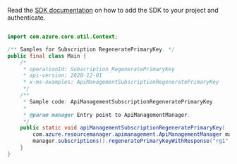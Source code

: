Read the [SDK documentation](https://github.com/Azure/azure-sdk-for-java/blob/azure-resourcemanager-apimanagement_1.0.0-beta.2/sdk/apimanagement/azure-resourcemanager-apimanagement/README.md) on how to add the SDK to your project and authenticate.

```java

import com.azure.core.util.Context;

/** Samples for Subscription RegeneratePrimaryKey. */
public final class Main {
    /*
     * operationId: Subscription_RegeneratePrimaryKey
     * api-version: 2020-12-01
     * x-ms-examples: ApiManagementSubscriptionRegeneratePrimaryKey
     */
    /**
     * Sample code: ApiManagementSubscriptionRegeneratePrimaryKey.
     *
     * @param manager Entry point to ApiManagementManager.
     */
    public static void apiManagementSubscriptionRegeneratePrimaryKey(
        com.azure.resourcemanager.apimanagement.ApiManagementManager manager) {
        manager.subscriptions().regeneratePrimaryKeyWithResponse("rg1", "apimService1", "testsub", Context.NONE);
    }
}
```
